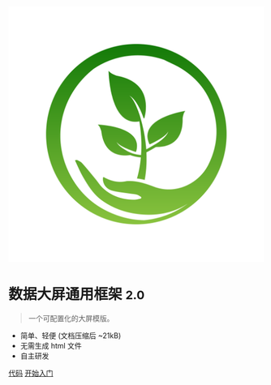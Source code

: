 ![logo](images/leaf-g.png ':size=50x50')

# 数据大屏通用框架 <small>2.0</small>

> 一个可配置化的大屏模版。

- 简单、轻便 (文档压缩后 ~21kB)
- 无需生成 html 文件
- 自主研发

[代码](http://192.168.1.109:3008/frontend/smz.bigscreen.cardata.git)
[开始入门](/centerImportComps)